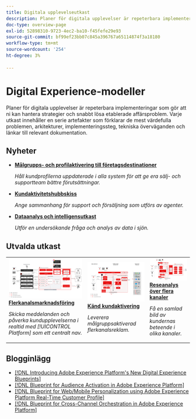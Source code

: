 ```yaml
---
title: Digitala upplevelseutkast
description: Planer för digitala upplevelser är repeterbara implementeringar för att hantera strategier och lösa etablerade affärsproblem. De påskyndar tid-till-värde och ger en snabb väg till framgång.
doc-type: overview-page
exl-id: 52898310-9723-4ec2-ba10-f45fefe29e93
source-git-commit: bf99ef23bb07c845a396767a65114874f3a18180
workflow-type: tm+mt
source-wordcount: '254'
ht-degree: 3%

---
```


# Digital Experience-modeller

Planer för digitala upplevelser är repeterbara implementeringar som gör att ni kan hantera strategier och snabbt lösa etablerade affärsproblem. Varje utkast innehåller en serie artefakter som förklarar de mest värdefulla problemen, arkitekturer, implementeringssteg, tekniska överväganden och länkar till relevant dokumentation.

<div id="recs-overview-body-1"></div>
<div id="recs-overview-body-2"></div>
<div id="recs-overview-body-3"></div>
<div id="recs-overview-body-4"></div>
<div id="recs-overview-body-5"></div>
<div id="recs-overview-body-6"></div>

## Nyheter

* **[Målgrupps- och profilaktivering till företagsdestinationer](/help/blueprints/audience-activation/enterprise-destinations.md)**

   *Håll kundprofilerna uppdaterade i alla system för att ge era sälj- och supportteam bättre förutsättningar. &#x200B;*
* **[Kundaktivitetshubbskiss](/help/blueprints/audience-activation/customer-activity.md)**

   *Ange sammanhang för support och försäljning som utförs av agenter.*
* **[Dataanalys och intelligensutkast](/help/blueprints/data-insights/analysis.md)**

   *Utför en undersökande fråga och analys av data i sjön.*

## Utvalda utkast

<table style="table-layout:fixed">
<tr>
  <td>
    <a href="https://experienceleague.adobe.com/docs/blueprints-learn/architecture/customer-journeys/journey-optimizer.html"><img alt="miniatyrbild för Triggered Messaging och Experience Platform Blueprint" src="customer-journeys/assets/ajo-architecture.svg" /></a>
    <div><a href="https://experienceleague.adobe.com/docs/blueprints-learn/architecture/customer-journeys/journey-optimizer.html"><strong>Flerkanalsmarknadsföring</strong></a></div>
    <p><em>Skicka meddelanden och påverka kundupplevelserna i realtid med [!UICONTROL Platform] som ett centralt nav.</em></p>
  </td>
  <td>
    <a href="/help/blueprints/audience-activation/known.md"><img alt="miniatyrbild för Kundaktiveringsplanen" src="audience-activation/assets/known_activation.svg" /></a>
    <div><a href="/help/blueprints/audience-activation/known.md"><strong>Känd kundaktivering</strong></a></div>
    <p><em>Leverera målgruppsaktiverad flerkanalsreklam.</em></p>
  </td>
  <td>
    <a href="https://experienceleague.adobe.com/docs/analytics-platform/using/cja-usecases/cross-channel.html?lang=en"><img alt="miniatyrbild för utkast för digital beteendedatakonsolidering" src="customer-journey-analytics/assets/CJA.svg" /></a>
    <div><a href="https://experienceleague.adobe.com/docs/analytics-platform/using/cja-usecases/cross-channel.html?lang=en"><strong>Reseanalys över flera kanaler</strong></a></div>
    <p><em>Få en samlad bild av kundernas beteende i olika kanaler.</em></p>
  </td>
</tr>
</table>

## Blogginlägg

* [[!DNL Introducing Adobe Experience Platform's New Digital Experience Blueprints]](https://medium.com/adobetech/introducing-adobe-experience-platforms-new-digital-experience-blueprints-93a6b5f5da7c)
* [[!DNL Blueprint for Audience Activation in Adobe Experience Platform]](https://medium.com/adobetech/a-blueprint-for-audience-activation-in-adobe-experience-platform-b2b30fae90fd)
* [[!DNL Blueprint for Web/Mobile Personalization using Adobe Experience Platform Real-Time Customer Profile]](https://medium.com/adobetech/blueprint-for-web-personalization-using-adobe-experience-platform-real-time-customer-profile-fef2ce7a4b2f)
* [[!DNL Blueprint for Cross-Channel Orchestration in Adobe Experience Platform]](https://medium.com/adobetech/blueprint-for-multi-channel-orchestration-in-adobe-experience-platform-c68317e94184)
